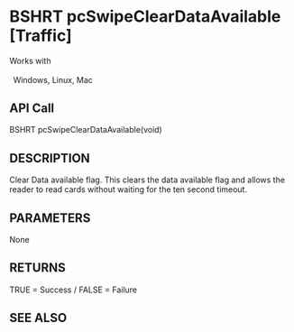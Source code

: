 # BSHRT pcSwipeClearDataAvailable [Traffic]

Works with <p class="s1" style="padding-top: 2pt;padding-left: 5pt;text-indent: 0pt;text-align: left;"><a name="bookmark305">&zwnj;</a>Windows, Linux, Mac<a name="bookmark306">&zwnj;</a></p>

## API Call
BSHRT pcSwipeClearDataAvailable(void)
## DESCRIPTION
Clear Data available flag. This clears the data available flag and allows the reader to read cards without waiting for the ten second timeout.

## PARAMETERS
None

## RETURNS
TRUE = Success / FALSE = Failure

## SEE ALSO

